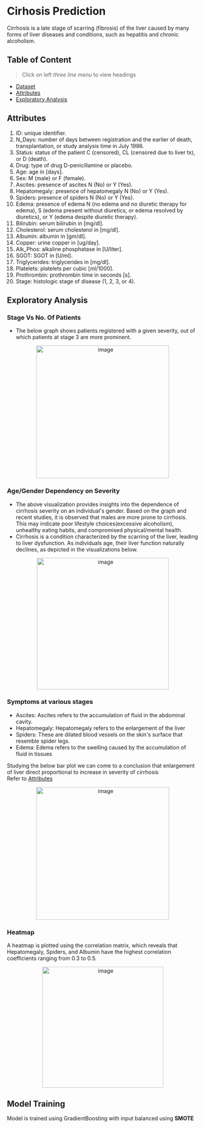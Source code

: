 # Cirhosis Prediction
Cirrhosis is a late stage of scarring (fibrosis) of the liver caused by many forms of liver diseases and conditions, such as hepatitis and chronic alcoholism. 
## Table of Content
> Click on left *three line menu* to view headings
- [Dataset](https://www.kaggle.com/datasets/fedesoriano/cirrhosis-prediction-dataset)
- [Attributes](#attributes)
- [Exploratory Analysis](#exploratory-analysis)

## Attributes
1. ID: unique identifier.
2. N_Days: number of days between registration and the earlier of death, transplantation, or study analysis time in July 1986.
3. Status: status of the patient C (censored), CL (censored due to liver tx), or D (death).
4. Drug: type of drug D-penicillamine or placebo.
5. Age: age in [days].
6. Sex: M (male) or F (female).
7. Ascites: presence of ascites N (No) or Y (Yes).
8. Hepatomegaly: presence of hepatomegaly N (No) or Y (Yes).
9. Spiders: presence of spiders N (No) or Y (Yes).
10. Edema: presence of edema N (no edema and no diuretic therapy for edema), S (edema present without diuretics, or edema resolved by diuretics), or Y (edema despite diuretic therapy).
11. Bilirubin: serum bilirubin in [mg/dl].
12. Cholesterol: serum cholesterol in [mg/dl].
13. Albumin: albumin in [gm/dl].
14. Copper: urine copper in [ug/day].
15. Alk_Phos: alkaline phosphatase in [U/liter].
16. SGOT: SGOT in [U/ml].
17. Triglycerides: triglycerides in [mg/dl].
18. Platelets: platelets per cubic [ml/1000].
19. Prothrombin: prothrombin time in seconds [s].
20. Stage: histologic stage of disease (1, 2, 3, or 4).

## Exploratory Analysis
### Stage Vs No. Of Patients
- The below graph shows patients registered with a given severity, out of which patients at stage 3 are more prominent.
<p align=center><img width="350" alt="image" src="https://github.com/JestinGigi/Cirrhosis_prediction/assets/75965382/19ba4615-7439-46ca-9f9a-5f75f2a9d799"></p>

### Age/Gender Dependency on Severity
- The above visualization provides insights into the dependence of cirrhosis severity on an individual's gender. Based on the graph and recent studies, it is observed that males are more prone to cirrhosis. This may indicate poor lifestyle choices(excessive alcoholism), unhealthy eating habits, and compromised physical/mental health.
- Cirrhosis is a condition characterized by the scarring of the liver, leading to liver dysfunction. As individuals age, their liver function naturally declines, as depicted in the visualizations below.
<p align=center><img width="347" alt="image" src="https://github.com/JestinGigi/Cirrhosis_prediction/assets/75965382/724732ba-38a7-412c-87be-273c03f6a11a"></p>

### Symptoms at various stages
- Ascites: Ascites refers to the accumulation of fluid in the abdominal cavity.
- Hepatomegaly: Hepatomegaly refers to the enlargement of the liver
- Spiders: These are dilated blood vessels on the skin's surface that resemble spider legs.
- Edema: Edema refers to the swelling caused by the accumulation of fluid in tissues

Studying the below bar plot we can come to a conclusion that enlargement of liver  direct proportional to  increase in severity of cirrhosis
<br>
Refer to [Attributes](#attributes)
  <p align="center"><img width="350" alt="image" src="https://github.com/JestinGigi/Cirrhosis_prediction/assets/75965382/44504e35-235e-4d3b-b33c-da651c633929"></p>

### Heatmap
A heatmap is plotted using the correlation matrix, which reveals that Hepatomegaly, Spiders, and Albumin have the highest correlation coefficients ranging from 0.3 to 0.5.
<p align="center"><img width="319" alt="image" src="https://github.com/JestinGigi/Cirrhosis_prediction/assets/75965382/215bc53d-6c7f-4a7f-a889-826c791030a7"></p>

## Model Training 
Model is trained using GradientBoosting with input balanced using **SMOTE**
